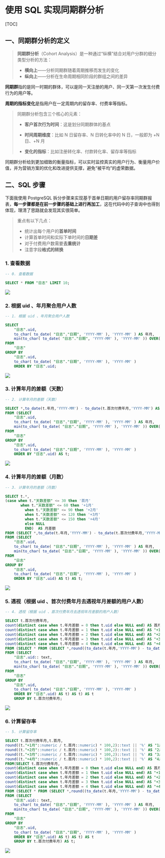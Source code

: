 # 使用 SQL 实现同期群分析

[TOC]

## 一、同期群分析的定义

> **同期群分析**（Cohort Analysis）是一种通过“纵横”结合对用户分群的细分类型分析的方法：
>
> - **横向上**——分析同期群随着周期推移而发生的变化
> - **纵向上**——分析在生命周期相同阶段的群组之间的差异

**同期群**指的是同一时期的群体，可以是同一天注册的用户、同一天第一次发生付费行为的用户等。

**周期的指标变化**是指用户在一定周期内的留存率、付费率等指标。

> 同期群分析包含三个核心的元素：
>
> - **客户首次行为时间**：这是划分同期群体的基点
>
> - **时间周期维度**：比如 N 日留存率、N 日转化率中的 N 日，一般即为 +N 日、+N 月
>
> - **变化的指标**：比如注册转化率、付款转化率、留存率等指标

同期群分析给到更加细致的衡量指标，可以实时监控真实的用户行为、衡量用户价值，并为营销方案的优化和改进提供支撑，避免“被平均”的虚荣数据。



## 二、SQL 步骤

下面我使用 PostgreSQL 拆分步骤来实现基于首单日期的用户留存率同期群报表，**每一步骤都是在前一步骤的基础上进行再加工**，这在代码中的子查询中也得到体现，理清了思路就会发现其实很简单。

> 重点有以下几点：
>
> - 统计出每个用户的**首单时间**
> - 计算首单时间和实际下单时间的**日期差**
> - 对于付费用户数需要**去重统计**
> - 注意字段**格式的转换**

### 1. 查看数据

```SQL
-- 0. 查看数据

SELECT * FROM "日志" LIMIT 10;
```

![](https://files.mdnice.com/user/1655/c7d957d9-0ba7-4dc7-84e4-4582b9db161b.png)

### 2. 根据 uid 、年月聚合用户人数

```SQL
-- 1. 根据 uid 、年月聚合用户人数

SELECT
	"日志".uid,
	to_char( to_date( "日志"."日期", 'YYYY-MM' ), 'YYYY-MM' ) AS 年月,
	min(to_char( to_date( "日志"."日期", 'YYYY-MM' ), 'YYYY-MM' )) OVER(PARTITION BY "日志".uid) AS 首次付费年月
FROM
	"日志" 
GROUP BY
	"日志".uid,
	to_char( to_date( "日志"."日期", 'YYYY-MM' ), 'YYYY-MM' )
	ORDER BY "日志".uid;
```

![](https://files.mdnice.com/user/1655/f011054e-415a-49ec-a812-20dfacdc8cf5.png)

### 3. 计算年月的差额（天数）

```SQL
-- 2. 计算年月的差额（天数）

SELECT *,to_date(t.年月,'YYYY-MM') - to_date(t.首次付费年月,'YYYY-MM') AS 天数差额
FROM (SELECT
	"日志".uid,
	to_char( to_date( "日志"."日期", 'YYYY-MM' ), 'YYYY-MM' ) AS 年月,
	min(to_char( to_date( "日志"."日期", 'YYYY-MM' ), 'YYYY-MM' )) OVER(PARTITION BY "日志".uid) AS 首次付费年月
FROM
	"日志" 
GROUP BY
	"日志".uid,
	to_char( to_date( "日志"."日期", 'YYYY-MM' ), 'YYYY-MM' )
	ORDER BY "日志".uid) AS t;
```

![](https://files.mdnice.com/user/1655/2d381faa-eea9-4596-b91b-268fdb0f0d87.png)

### 4. 计算年月的差额（月数）

```SQL
-- 3. 计算年月的差额（月数）

SELECT t.*,
(case when t."天数差额" <= 30 then '首月' 
	   when t."天数差额" <= 60 then '+1月'
		 when t."天数差额" <= 90 then '+2月' 
		 when t."天数差额" <= 120 then '+3月'
		 when t."天数差额" <= 150 then '+4月'
		 else NULL
		 END)  AS 月差额
FROM (SELECT *,to_date(t.年月,'YYYY-MM') - to_date(t.首次付费年月,'YYYY-MM') AS 天数差额
FROM (SELECT
	"日志".uid,
	to_char( to_date( "日志"."日期", 'YYYY-MM' ), 'YYYY-MM' ) AS 年月,
	min(to_char( to_date( "日志"."日期", 'YYYY-MM' ), 'YYYY-MM' )) OVER(PARTITION BY "日志".uid) AS 首次付费年月
FROM
	"日志" 
GROUP BY
	"日志".uid,
	to_char( to_date( "日志"."日期", 'YYYY-MM' ), 'YYYY-MM' )
	ORDER BY "日志".uid) AS t) AS t;
```

![](https://files.mdnice.com/user/1655/795e08db-bd91-40a1-af1c-029aeb44e4f8.png)

### 5. 透视（根据 uid 、首次付费年月去透视年月差额的用户人数）

```SQL
-- 4. 透视（根据 uid 、首次付费年月去透视年月差额的用户人数）

SELECT t.首次付费年月,
count(distinct case when t.年月差额 = 0 then t.uid else NULL end) AS 首月,
count(distinct case when t.年月差额 = 1 then t.uid else NULL end) AS "+1月",
count(distinct case when t.年月差额 = 2 then t.uid else NULL end) AS "+2月",
count(distinct case when t.年月差额 = 3 then t.uid else NULL end) AS "+3月",
count(distinct case when t.年月差额 = 4 then t.uid else NULL end) AS "+4月"
FROM (SELECT * FROM (SELECT *,round((to_date(t.年月,'YYYY-MM') - to_date(t.首次付费年月,'YYYY-MM')) / 30,0) AS 年月差额
FROM (SELECT
	"日志".uid:: text,
	to_char( to_date( "日志"."日期", 'YYYY-MM' ), 'YYYY-MM' ) AS 年月,
	min(to_char( to_date( "日志"."日期", 'YYYY-MM' ), 'YYYY-MM' )) OVER(PARTITION BY "日志".uid) AS 首次付费年月
FROM
	"日志" 
GROUP BY
	"日志".uid,
	to_char( to_date( "日志"."日期", 'YYYY-MM' ), 'YYYY-MM' )
	ORDER BY "日志".uid) AS t) AS t) AS t
	GROUP BY t.首次付费年月;
```

![](https://files.mdnice.com/user/1655/a0bf278e-211e-4700-b978-05d81408ca4a.png)

### 6. 计算留存率

```SQL
-- 5. 计算留存率

SELECT t.首次付费年月,t.首月,
round((t."+1月"::numeric / t.首月::numeric) * 100,2)::text || '%' AS "1月后",
round((t."+2月"::numeric / t.首月::numeric) * 100,2)::text || '%' AS "2月后",
round((t."+3月"::numeric / t.首月::numeric) * 100,2)::text || '%' AS "3月后",
round((t."+4月"::numeric / t.首月::numeric) * 100,2)::text || '%' AS "4月后"
FROM(SELECT t.首次付费年月,
count(distinct case when t.年月差额 = 0 then t.uid else NULL end) AS 首月,
count(distinct case when t.年月差额 = 1 then t.uid else NULL end) AS "+1月",
count(distinct case when t.年月差额 = 2 then t.uid else NULL end) AS "+2月",
count(distinct case when t.年月差额 = 3 then t.uid else NULL end) AS "+3月",
count(distinct case when t.年月差额 = 4 then t.uid else NULL end) AS "+4月"
FROM (SELECT * FROM (SELECT *,round((to_date(t.年月,'YYYY-MM') - to_date(t.首次付费年月,'YYYY-MM')) / 30,0) AS 年月差额
FROM (SELECT
	"日志".uid:: text,
	to_char( to_date( "日志"."日期", 'YYYY-MM' ), 'YYYY-MM' ) AS 年月,
	min(to_char( to_date( "日志"."日期", 'YYYY-MM' ), 'YYYY-MM' )) OVER(PARTITION BY "日志".uid) AS 首次付费年月
FROM
	"日志" 
GROUP BY
	"日志".uid,
	to_char( to_date( "日志"."日期", 'YYYY-MM' ), 'YYYY-MM' )
	ORDER BY "日志".uid) AS t) AS t) AS t
	GROUP BY t.首次付费年月) AS t;
```

![](https://files.mdnice.com/user/1655/a01b46ac-5377-4230-8e53-834855edd990.png)

